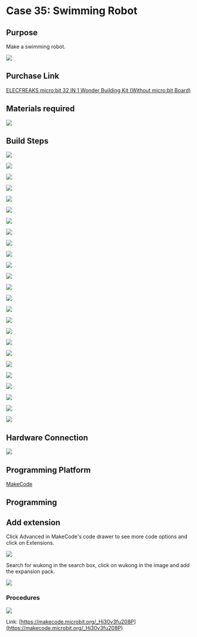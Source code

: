 # Case 35: Swimming Robot
## Purpose
Make a swimming robot.

![](./images/Wonder-Building-Kit-case-35-01.png)

## Purchase Link

[ELECFREAKS micro:bit 32 IN 1 Wonder Building Kit (Without micro:bit Board)](https://item.taobao.com/item.htm?id=649813731275&spm=2015.23436601.0.0)

## Materials required

![](./images/Wonder-Building-Kit-step-case-35-01.png)

## Build Steps


![](./images/Wonder-Building-Kit-step-case-35-02.png)

![](./images/Wonder-Building-Kit-step-case-35-03.png)

![](./images/Wonder-Building-Kit-step-case-35-04.png)

![](./images/Wonder-Building-Kit-step-case-35-05.png)

![](./images/Wonder-Building-Kit-step-case-35-06.png)

![](./images/Wonder-Building-Kit-step-case-35-07.png)

![](./images/Wonder-Building-Kit-step-case-35-08.png)

![](./images/Wonder-Building-Kit-step-case-35-09.png)

![](./images/Wonder-Building-Kit-step-case-35-10.png)

![](./images/Wonder-Building-Kit-step-case-35-11.png)

![](./images/Wonder-Building-Kit-step-case-35-12.png)

![](./images/Wonder-Building-Kit-step-case-35-13.png)

![](./images/Wonder-Building-Kit-step-case-35-14.png)

![](./images/Wonder-Building-Kit-step-case-35-15.png)

![](./images/Wonder-Building-Kit-step-case-35-16.png)

![](./images/Wonder-Building-Kit-step-case-35-17.png)

![](./images/Wonder-Building-Kit-step-case-35-18.png)

![](./images/Wonder-Building-Kit-step-case-35-19.png)

![](./images/Wonder-Building-Kit-step-case-35-20.png)

![](./images/Wonder-Building-Kit-step-case-35-21.png)

![](./images/Wonder-Building-Kit-step-case-35-22.png)

![](./images/Wonder-Building-Kit-step-case-35-23.png)

![](./images/Wonder-Building-Kit-step-case-35-24.png)

![](./images/Wonder-Building-Kit-step-case-35-25.png)

![](./images/Wonder-Building-Kit-step-case-35-26.png)



## Hardware Connection

![](./images/Wonder-Building-Kit-case-35-03.png)


## Programming Platform

[MakeCode](https://makecode.microbit.org/)

## Programming
## Add extension
Click Advanced in MakeCode's code drawer to see more code options and click on Extensions.

![](./images/Wonder-Building-Kit-case-21-02.png)

Search for wukong in the search box, click on wukong in the image and add the expansion pack.

![](./images/Wonder-Building-Kit-case-21-03.png)





### Procedures

![](./images/Wonder-Building-Kit-case-35-04.png)

Link: [https://makecode.microbit.org/_Hj30v3fu208P](https://makecode.microbit.org/_Hj30v3fu208P)

